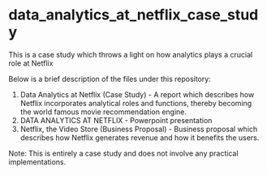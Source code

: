 # data_analytics_at_netflix_case_study
This is a case study which throws a light on how analytics plays a crucial role at Netflix


Below is a brief description of the files under this repository:
1. Data Analytics at Netflix (Case Study) - A report which describes how Netflix incorporates analytical roles and functions, thereby becoming the world famous movie recommendation engine.
2. DATA ANALYTICS AT NETFLIX - Powerpoint presentation
3. Netflix, the Video Store (Business Proposal) - Business proposal which describes how Netflix generates revenue and how it benefits the users.


Note: This is entirely a case study and does not involve any practical implementations. 
